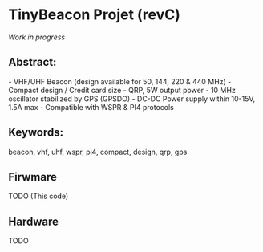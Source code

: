 # TinyBeacon Projet (revC)

*Work in progress*

<h2>Abstract:</h2>
- VHF/UHF Beacon (design available for 50, 144, 220 & 440 MHz)
- Compact design / Credit card size
- QRP, 5W output power
- 10 MHz oscillator stabilized by GPS (GPSDO)
- DC-DC Power supply within 10-15V, 1.5A max
- Compatible with WSPR & PI4 protocols

<h2>Keywords:</h2>
beacon, vhf, uhf, wspr, pi4, compact, design, qrp, gps


<h2>Firwmare</h2>
TODO (This code)

<h2>Hardware</h2>
TODO